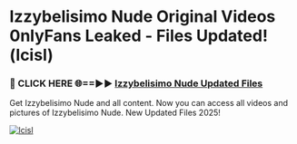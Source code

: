 # Izzybelisimo Nude Original Videos 0nlyFans Leaked - Files Updated! (lcisl)

<h3>🔴 CLICK HERE 🌐==►► <a href="https://tinyurl.com/y5r63du9" rel="nofollow">Izzybelisimo Nude Updated Files</a></h3>

Get Izzybelisimo Nude and all content. Now you can access all videos and pictures of Izzybelisimo Nude. New Updated Files 2025!

[![lcisl](https://i.imgur.com/UVo9nyh.gif)](https://tinyurl.com/y5r63du9)
